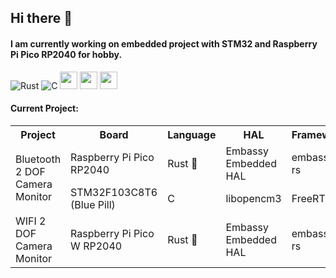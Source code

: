 ## Hi there 👋
#### I am currently working on embedded project with STM32 and Raspberry Pi Pico RP2040 for hobby. 
![Rust](https://img.shields.io/badge/rust-%23000000.svg?style=for-the-badge&logo=rust&logoColor=white)
![C](https://img.shields.io/badge/c-%2300599C.svg?style=for-the-badge&logo=c&logoColor=white)
<img src ="https://user-images.githubusercontent.com/32474027/105848287-1c024f00-6022-11eb-8a6f-6bdae761b44d.jpg" height=28)>
<img src ="https://substackcdn.com/image/fetch/f_auto,q_auto:good,fl_progressive:steep/https%3A%2F%2Fbucketeer-e05bbc84-baa3-437e-9518-adb32be77984.s3.amazonaws.com%2Fpublic%2Fimages%2F8b0afbee-2dcd-4ab4-8cb9-659a0fabc755_359x198.png" height=28)>
<img src ="https://m.media-amazon.com/images/S/abs-image-upload-na/d/AmazonStores/A1F83G8C2ARO7P/4087e55f2f303ebc54d6fa96c58fe3cc.w980.h290._CR0%2C47%2C980%2C196_SX980_.jpg" height=28)>

<!---
<br><br><img src="https://github-readme-stats.vercel.app/api/top-langs/?username=tutla53&layout=compact&theme=github_dark&hide=Makefile,CMake,RPC&size_weight=0.5&count_weight=0.5" align="center"/>
-->

#### Current Project:
<table>
<tr> 
  <th> Project </th> 
  <th> Board</th> 
  <th> Language</th> 
  <th> HAL</th> 
  <th> Framework</th> 
  <th> Repository</th> 
</tr>
<tr> 
  <td rowspan = "2"> Bluetooth 2 DOF Camera Monitor </td> 
  <td> Raspberry Pi Pico RP2040 </td>
  <td> Rust 🦀           </td>
  <td> Embassy Embedded HAL  </td>
  <td> embassy-rs   </td> 
  <td rowspan="2"> <a href= https://github.com/tutla53/camera-monitor-robot>camera-monitor-robot</a>   </td>
</tr>
<tr>
  <td> STM32F103C8T6 (Blue Pill) </td> 
  <td> C         </td> 
  <td> libopencm3   </td> 
  <td> FreeRTOS </td> 
  </tr>
<tr> 
  <td> WIFI 2 DOF Camera Monitor     </td> 
  <td> Raspberry Pi Pico W RP2040 </td> 
  <td> Rust 🦀           </td>
  <td> Embassy Embedded HAL  </td>
  <td> embassy-rs   </td> 
  <td> <a href="https://github.com/tutla53/pico-w-tcp">pico-w-tcp</a>   </td> 
</tr>
</table>

<!---
<table>
<tr> <th> Board                                   </th> <th> Language    </th> <th> HAL                    </th> <th> Framework  </th> <th> Template Repository           </th> </tr>
<tr> <td> STM32F103C8T6 (Blue Pill)               </td> <td> C           </td> <td> libopencm3             </td> <td> FreeRTOS   </td> <td> <a href="https://github.com/tutla53/stm32f1-c-template">stm32f1-c-template</a>   </td> </tr>
<tr> <td rowspan = "2"> Raspberry Pi Pico RP2040  </td> <td> C           </td> <td> Raspberry Pi Pico SDK  </td> <td> FreeRTOS   </td> <td> <a href=https://github.com/tutla53/rp2040>rp2040-c</a>   </td></tr>
<tr>                                               <td> Rust 🦀         </td> <td> Embassy Embedded HAL   </td> <td> embassy-rs </td> <td> <a href="https://github.com/tutla53/rp2040-rust">rp2040-rust</a>   </td></tr>
</table>


#### Current Project:

- [Bluetooth 2 DOF Camera Monitor](https://github.com/tutla53/camera-monitor-robot) &#8594; Raspberry Pi Pico RP2040 & STM32F103C8T6 Blue Pill (ongoing)
- [Wireless 2 DOF Camera Monitor](https://github.com/tutla53/pico-w-tcp.git) &#8594; Raspberry Pi Pico W RP2040 via TCP Server (ongoing)
-->
